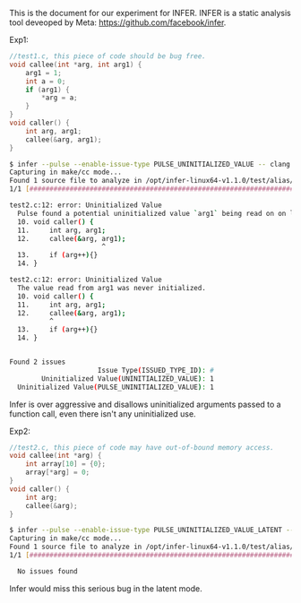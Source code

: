 This is the document for our experiment for INFER. INFER is a static analysis tool deveoped by Meta: https://github.com/facebook/infer.

Exp1: 
```C
//test1.c, this piece of code should be bug free.
void callee(int *arg, int arg1) {
    arg1 = 1;
    int a = 0;
    if (arg1) {
        *arg = a;
    }
}
void caller() {
    int arg, arg1;
    callee(&arg, arg1);
}
```

```sh
$ infer --pulse --enable-issue-type PULSE_UNINITIALIZED_VALUE -- clang -O0 -c test1.c 
Capturing in make/cc mode...
Found 1 source file to analyze in /opt/infer-linux64-v1.1.0/test/alias/infer-out
1/1 [################################################################################] 100% 80.559ms

test2.c:12: error: Uninitialized Value
  Pulse found a potential uninitialized value `arg1` being read on on line 12.
  10. void caller() {
  11.     int arg, arg1;
  12.     callee(&arg, arg1);
                       ^
  13.     if (arg++){}
  14. }

test2.c:12: error: Uninitialized Value
  The value read from arg1 was never initialized.
  10. void caller() {
  11.     int arg, arg1;
  12.     callee(&arg, arg1);
          ^
  13.     if (arg++){}
  14. }


Found 2 issues
                      Issue Type(ISSUED_TYPE_ID): #
        Uninitialized Value(UNINITIALIZED_VALUE): 1
  Uninitialized Value(PULSE_UNINITIALIZED_VALUE): 1
```
Infer is over aggressive and disallows uninitialized arguments passed to a function call, even there isn't any uninitialized use.

Exp2:
```C
//test2.c, this piece of code may have out-of-bound memory access.
void callee(int *arg) {
    int array[10] = {0};
    array[*arg] = 0;
}
void caller() {
    int arg;
    callee(&arg);
}
```

```sh
$ infer --pulse --enable-issue-type PULSE_UNINITIALIZED_VALUE_LATENT -- clang -O0 -c test2.c                                                                  
Capturing in make/cc mode...
Found 1 source file to analyze in /opt/infer-linux64-v1.1.0/test/alias/infer-out
1/1 [################################################################################] 100% 76.172ms

  No issues found  
```
Infer would miss this serious bug in the latent mode.

